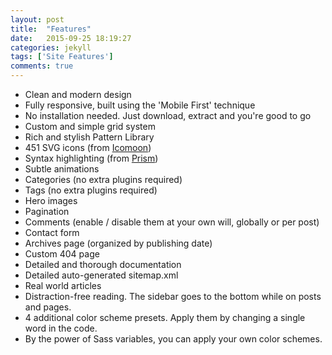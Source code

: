 ```yaml
---
layout: post
title:  "Features"
date:   2015-09-25 18:19:27
categories: jekyll
tags: ['Site Features']
comments: true
---
```

- Clean and modern design
- Fully responsive, built using the 'Mobile First' technique
- No installation needed. Just download, extract and you're good to go
- Custom and simple grid system
- Rich and stylish Pattern Library
- 451 SVG icons (from [Icomoon](https://icomoon.io/))
- Syntax highlighting (from [Prism](http://prismjs.com/))
- Subtle animations
- Categories (no extra plugins required)
- Tags (no extra plugins required)
- Hero images
- Pagination
- Comments (enable / disable them at your own will, globally or per post)
- Contact form
- Archives page (organized by publishing date)
- Custom 404 page
- Detailed and thorough documentation
- Detailed auto-generated sitemap.xml
- Real world articles
- Distraction-free reading. The sidebar goes to the bottom while on posts and pages.
- 4 additional color scheme presets. Apply them by changing a single word in the code.
- By the power of Sass variables, you can apply your own color schemes.
